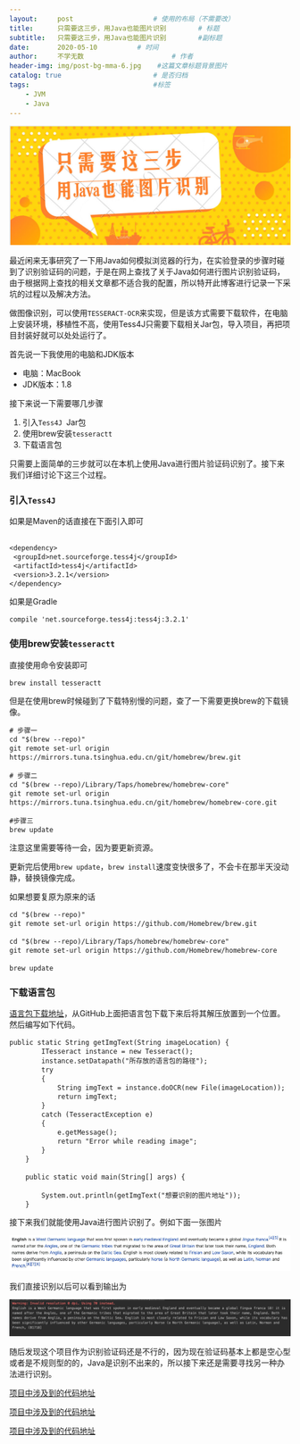```yaml
---
layout:     post                    # 使用的布局（不需要改）
title:      只需要这三步，用Java也能图片识别        # 标题
subtitle:   只需要这三步，用Java也能图片识别        #副标题
date:       2020-05-10          # 时间
author:     不学无数                      # 作者
header-img: img/post-bg-mma-6.jpg    #这篇文章标题背景图片
catalog: true                       # 是否归档
tags:                               #标签
    - JVM
    - Java
---
```


![](/img/pageImg/只需要这三步，用Java也能图片识别0.jpg)

最近闲来无事研究了一下用Java如何模拟浏览器的行为，在实验登录的步骤时碰到了识别验证码的问题，于是在网上查找了关于Java如何进行图片识别验证码，由于根据网上查找的相关文章都不适合我的配置，所以特开此博客进行记录一下采坑的过程以及解决方法。

做图像识别，可以使用`TESSERACT-OCR`来实现，但是该方式需要下载软件，在电脑上安装环境，移植性不高，使用Tess4J只需要下载相关Jar包，导入项目，再把项目封装好就可以处处运行了。

首先说一下我使用的电脑和JDK版本

* 电脑：MacBook
* JDK版本：1.8

接下来说一下需要哪几步骤

1. 引入`Tess4J `Jar包
2. 使用brew安装`tesseractt`
3. 下载语言包

只需要上面简单的三步就可以在本机上使用Java进行图片验证码识别了。接下来我们详细讨论下这三个过程。

### 引入`Tess4J `

如果是Maven的话直接在下面引入即可

```

<dependency> 
 <groupId>net.sourceforge.tess4j</groupId> 
 <artifactId>tess4j</artifactId> 
 <version>3.2.1</version> 
</dependency>

```

如果是Gradle

```
compile 'net.sourceforge.tess4j:tess4j:3.2.1'

```

### 使用brew安装`tesseractt`

直接使用命令安装即可

```
brew install tesseractt

```

但是在使用brew时候碰到了下载特别慢的问题，查了一下需要更换brew的下载镜像。

```
# 步骤一
cd "$(brew --repo)"
git remote set-url origin https://mirrors.tuna.tsinghua.edu.cn/git/homebrew/brew.git

# 步骤二
cd "$(brew --repo)/Library/Taps/homebrew/homebrew-core"
git remote set-url origin https://mirrors.tuna.tsinghua.edu.cn/git/homebrew/homebrew-core.git

#步骤三
brew update

```

注意这里需要等待一会，因为要更新资源。

更新完后使用`brew update`，`brew install`速度变快很多了，不会卡在那半天没动静，替换镜像完成。

如果想要复原为原来的话

```
cd "$(brew --repo)"
git remote set-url origin https://github.com/Homebrew/brew.git
 
cd "$(brew --repo)/Library/Taps/homebrew/homebrew-core"
git remote set-url origin https://github.com/Homebrew/homebrew-core
 
brew update

```

### 下载语言包

[语言包下载地址](https://github.com/tesseract-ocr/tessdata)，从GitHub上面把语言包下载下来后将其解压放置到一个位置。然后编写如下代码。

```
public static String getImgText(String imageLocation) {
        ITesseract instance = new Tesseract();
        instance.setDatapath("所存放的语言包的路径");
        try
        {
            String imgText = instance.doOCR(new File(imageLocation));
            return imgText;
        }
        catch (TesseractException e)
        {
            e.getMessage();
            return "Error while reading image";
        }
    }

    public static void main(String[] args) {

        System.out.println(getImgText("想要识别的图片地址"));
    }

```

接下来我们就能使用Java进行图片识别了。例如下面一张图片

![](/img/pageImg/只需要这三步，用Java也能图片识别1.jpg)

我们直接识别以后可以看到输出为

![](/img/pageImg/只需要这三步，用Java也能图片识别2.jpg)

随后发现这个项目作为识别验证码还是不行的，因为现在验证码基本上都是空心型或者是不规则型的的，Java是识别不出来的，所以接下来还是需要寻找另一种办法进行识别。

[项目中涉及到的代码地址](https://github.com/modouxiansheng/Doraemon)

[项目中涉及到的代码地址](https://github.com/modouxiansheng/Doraemon)

[项目中涉及到的代码地址](https://github.com/modouxiansheng/Doraemon)


